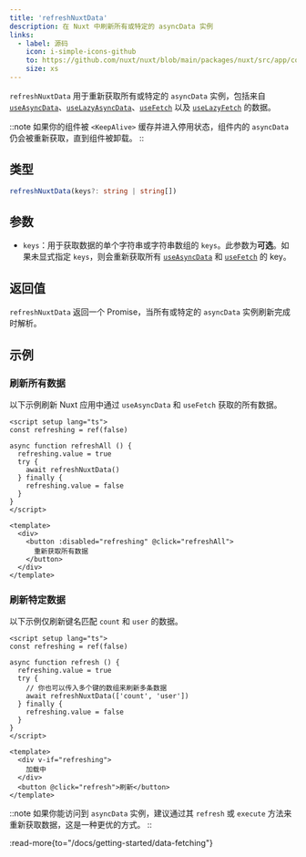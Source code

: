 ```yaml
---
title: 'refreshNuxtData'
description: 在 Nuxt 中刷新所有或特定的 asyncData 实例
links:
  - label: 源码
    icon: i-simple-icons-github
    to: https://github.com/nuxt/nuxt/blob/main/packages/nuxt/src/app/composables/asyncData.ts
    size: xs
---
```


`refreshNuxtData` 用于重新获取所有或特定的 `asyncData` 实例，包括来自 [`useAsyncData`](/docs/api/composables/use-async-data)、[`useLazyAsyncData`](/docs/api/composables/use-lazy-async-data)、[`useFetch`](/docs/api/composables/use-fetch) 以及 [`useLazyFetch`](/docs/api/composables/use-lazy-fetch) 的数据。  

::note
如果你的组件被 `<KeepAlive>` 缓存并进入停用状态，组件内的 `asyncData` 仍会被重新获取，直到组件被卸载。
::

## 类型

```ts
refreshNuxtData(keys?: string | string[])
```

## 参数

* `keys`：用于获取数据的单个字符串或字符串数组的 `keys`。此参数为**可选**。如果未显式指定 `keys`，则会重新获取所有 [`useAsyncData`](/docs/api/composables/use-async-data) 和 [`useFetch`](/docs/api/composables/use-fetch) 的 key。

## 返回值

`refreshNuxtData` 返回一个 Promise，当所有或特定的 `asyncData` 实例刷新完成时解析。

## 示例

### 刷新所有数据

以下示例刷新 Nuxt 应用中通过 `useAsyncData` 和 `useFetch` 获取的所有数据。

```vue [pages/some-page.vue]
<script setup lang="ts">
const refreshing = ref(false)

async function refreshAll () {
  refreshing.value = true
  try {
    await refreshNuxtData()
  } finally {
    refreshing.value = false
  }
}
</script>

<template>
  <div>
    <button :disabled="refreshing" @click="refreshAll">
      重新获取所有数据
    </button>
  </div>
</template>
```

### 刷新特定数据

以下示例仅刷新键名匹配 `count` 和 `user` 的数据。

```vue [pages/some-page.vue]
<script setup lang="ts">
const refreshing = ref(false)

async function refresh () {
  refreshing.value = true
  try {
    // 你也可以传入多个键的数组来刷新多条数据
    await refreshNuxtData(['count', 'user'])
  } finally {
    refreshing.value = false
  }
}
</script>

<template>
  <div v-if="refreshing">
    加载中
  </div>
  <button @click="refresh">刷新</button>
</template>
```

::note
如果你能访问到 `asyncData` 实例，建议通过其 `refresh` 或 `execute` 方法来重新获取数据，这是一种更优的方式。
::

:read-more{to="/docs/getting-started/data-fetching"}